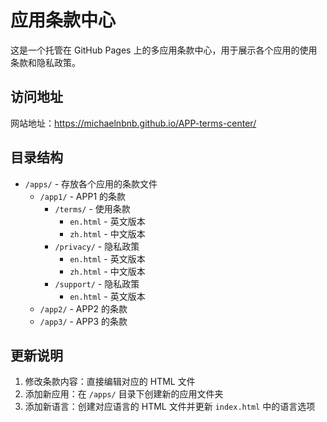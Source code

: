 # 应用条款中心

这是一个托管在 GitHub Pages 上的多应用条款中心，用于展示各个应用的使用条款和隐私政策。

## 访问地址

网站地址：https://michaelnbnb.github.io/APP-terms-center/

## 目录结构

- `/apps/` - 存放各个应用的条款文件
  - `/app1/` - APP1 的条款
    - `/terms/` - 使用条款
      - `en.html` - 英文版本
      - `zh.html` - 中文版本
    - `/privacy/` - 隐私政策
      - `en.html` - 英文版本
      - `zh.html` - 中文版本
    - `/support/` - 隐私政策
      - `en.html` - 英文版本
  - `/app2/` - APP2 的条款
  - `/app3/` - APP3 的条款

## 更新说明

1. 修改条款内容：直接编辑对应的 HTML 文件
2. 添加新应用：在 `/apps/` 目录下创建新的应用文件夹
3. 添加新语言：创建对应语言的 HTML 文件并更新 `index.html` 中的语言选项 
